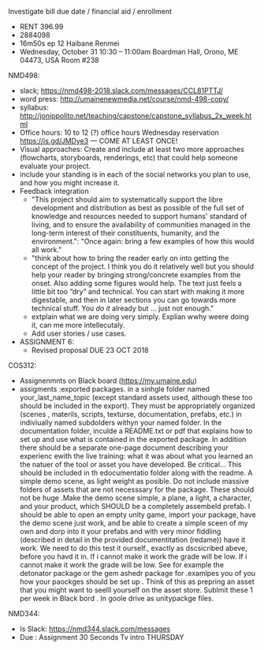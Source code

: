 Investigate bill due date / financial aid / enrollment

- RENT 396.99
- 2884098
- 16m50s ep 12 Haibane Renmei
- Wednesday, October 31
10:30 – 11:00am
Boardman Hall, Orono, ME 04473, USA Room #238

NMD498:
- slack; https://nmd498-2018.slack.com/messages/CCL81PTTJ/
- word press: http://umainenewmedia.net/course/nmd-498-copy/
- syllabus: http://jonippolito.net/teaching/capstone/capstone_syllabus_2x_week.html
- Office hours: 10 to 12 (?) office hours Wednesday reservation https://is.gd/JMDye3 — COME AT LEAST ONCE!
- Visual approaches: Create and include at least two more approaches (flowcharts, storyboards, renderings, etc) that could help someone evaluate your project.
- include your standing is in each of the social networks you plan to use, and how you might increase it. 
- Feedback integration
  - "This project should aim to systematically support the libre development and distribution as best as possible of the full set of knowledge and resources needed to support humans' standard of living, and to ensure the availability of communities managed in the long-term interest of their constituents, humanity, and the environment.": "Once again: bring a few examples of how this would all work."
  - "think about how to bring the reader early on into getting the concept of the project. I think you do it relatively well but you should help your reader by bringing strong/concrete examples from the onset. Also adding some figures would help. The text just feels a little bit too “dry” and technical. You can start with making it more digestable, and then in later sections you can go towards more technical stuff. You *do it* already but … just not enough."
  - extplain what we are doing very simply. Explian wwhy weere doing it, can me more intellecutaly.
  - Add user stories / use cases.
- ASSIGNMENT 6:
  - Revised proposal DUE 23 OCT 2018

COS312: 
- Assignenmnts on Black board (https://my.umaine.edu)
- assigments :exported packages. in a sinhgle folder named your_last_name_topic (except standard assets used, although these too should be included in the export). They must be appropriately organized (scenes , materils, scripts, texturse, documentation, prefabs, etc.) in indiviually named subdolders withyn your named folder. In the documentation folder, inculde a README.txt or pdf that explains how to set up and use what is contained in the exported package. In addition there should be a separate one-page document describing your experienc ewith the live training: what it was about what you learned an the natuer of the tool or asset you have developed. Be critical... This should be included in th edocumentatio folder along with the readme. A simple demo scene, as light weight as posible. Do not include massive folders of assets that are not necesssary for the package. These should not be huge .Make the demo scene simple, a plane, a light, a character, and your product, which SHOULD be a completely assembeld prefab. I should be able to open an empty unity game, import your package, have the demo scene just work, and be able to create a simple sceen of my own and dorp into it your prefabs and with very minor fiddling (described in detail in the provided documentitation (redame)) have it work. We need to do this test it ourself., exactly as dscsicribed abeve, before you havd it in. If i cannot make it work the grade will be low. If i cannot make it work the grade will be low. See for example the detonator package or the gem ashedr package for .examlpes you of you how your paockges should be set up . Think of this as prepring an asset that you might want to seelll yourself on the asset store. Sublmit these 1 per week in Black bord . In  goole drive as unitypackge files.

NMD344:
- Is Slack: https://nmd344.slack.com/messages
- Due : Assignment 30 Seconds Tv intro THURSDAY
